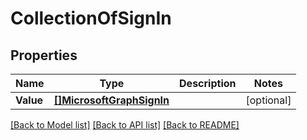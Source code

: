 # CollectionOfSignIn

## Properties

Name | Type | Description | Notes
------------ | ------------- | ------------- | -------------
**Value** | [**[]MicrosoftGraphSignIn**](microsoft.graph.signIn.md) |  | [optional] 

[[Back to Model list]](../README.md#documentation-for-models) [[Back to API list]](../README.md#documentation-for-api-endpoints) [[Back to README]](../README.md)


